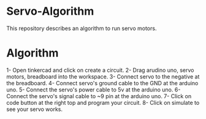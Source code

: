 # Servo-Algorithm
This repository describes an algorithm to run servo motors.

# Algorithm 
1- Open tinkercad and click on create a circuit.
2- Drag arudino uno, servo motors, breadboard into the workspace.
3- Connect servo to the negative at the breadboard.
4- Connect servo's ground cable to the GND at the arduino uno.
5- Connect the servo's power cable to 5v at the arduino uno.
6- Connect the servo's signal cable to ~9 pin at the arduino uno.
7- Click on code button at the right top and program your circuit.
8- Click on simulate to see your servo works.
